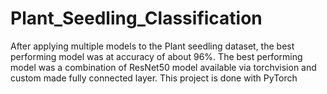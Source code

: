 # Plant_Seedling_Classification
After applying multiple models to the Plant seedling dataset, the best performing model was at accuracy of about 96%. The best performing model was a combination of ResNet50 model available via torchvision and custom made fully connected layer. This project is done with PyTorch
